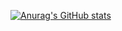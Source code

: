 [![Anurag's GitHub stats](https://github-readme-stats.vercel.app/api?username=chungthuang)](https://github.com/anuraghazra/github-readme-stats)
